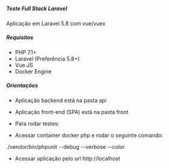 ##### Teste Full Stack Laravel
Aplicação em Laravel 5.8 com vue/vuex

##### Requisitos
- PHP 7.1+
- Laravel (Preferência 5.8+)
- Vue.JS
- Docker Engine

##### Orientações
- Aplicação backend está na pasta api
- Aplicação front-end (SPA) está na pasta front

- Para rodar testes:
- Acessar container docker php e rodar o seguinte comando:

./vendor/bin/phpunit --debug --verbose --color


- Acessar aplicação pelo url http://localhost

